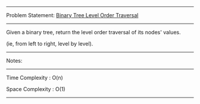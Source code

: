 ******************************************************************************
Problem Statement: [Binary Tree Level Order Traversal](https://leetcode.com/problems/binary-tree-level-order-traversal/)
******************************************************************************
Given a binary tree, return the level order traversal of its nodes' values. 

(ie, from left to right, level by level).

******************************************************************************
Notes: 
******************************************************************************
Time Complexity : O(n)

Space Complexity : O(1)

******************************************************************************
